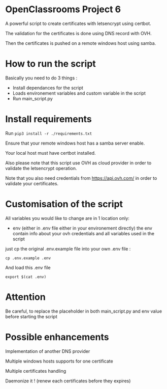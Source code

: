 # OpenClassrooms Project 6
A powerful script to create certificates with letsencrypt using certbot.

The validation for the certificates is done using DNS record with OVH.

Then the certificates is pushed on a remote windows host using samba.


# How to run the script
Basically you need to do 3 things :
- Install dependances for the script
- Loads environement variables and custom variable in the script
- Run main_script.py


# Install requirements
Run ```pip3 install -r ./requirements.txt```

Ensure that your remote windows host has a samba server enable.

Your local host must have certbot installed.

Also please note that this script use OVH as cloud provider in order to validate the letsencrypt operation.

Note that you also need credentials from https://api.ovh.com/ in order to validate your certificates.

# Customisation of the script
All variables you would like to change are in 1 location only:
 - env (either in .env file either in your environement directly) the env contain info about your ovh credentials and all variables used in the script

just cp the original .env.example file into your own .env file :
```
cp .env.example .env
```

And load this .env file
```
export $(cat .env)
```

# Attention

Be careful, to replace the placeholder in both main_script.py and env value before starting the script

# Possible enhancements

Implementation of another DNS provider

Multiple windows hosts supports for one certificate

Multiple certificates handling

Daemonize it ! (renew each certificates before they expires)